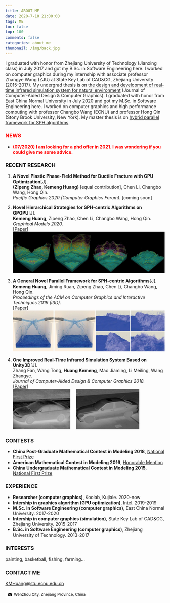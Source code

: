 ```yaml
---
title: ABOUT ME
date: 2020-7-10 21:00:00
tags: ME
toc: false
top: 100
comments: false
categories: about me
thumbnail: /img/back.jpg
---
```

I graduated with honor from Zhejiang University of Technology (Jianxing class) in July 2017 and got my B.Sc. in Software Engineering here. I worked on computer graphics during my internship with associate professor Zhangye Wang (ZJU) at State Key Lab of CAD&CG, Zhejiang University (2015-2017). My undergrad thesis is on [the design and development of real-time infrared simulation system for natural environment](/img/undergradT-hkm.pdf) (Journal of Computer-Aided Design & Computer Graphics). I graduated with honor from East China Normal University in July 2020 and got my M.Sc. in Software Engineering here. I worked on computer graphics and high performance computing with professor Changbo Wang (ECNU) and professor Hong Qin (Stony Brook University, New York). My master thesis is on [hybrid parallel framework for SPH algorithms](/img/postgradT-hkm.pdf).

### **<font color=red>NEWS</font>**
- **<font color=red>(07/2020) I am looking for a phd offer in 2021. I was wondering if you could give me some advice.</font>**




### **RECENT RESEARCH**
1. **A Novel Plastic Phase-Field Method for Ductile Fracture with GPU Optimization**[J].  
   **(Zipeng Zhao, Kemeng Huang)** [equal contribution], Chen Li, Changbo Wang, Hong Qin.    
   *Pacific Graphics 2020 (Computer Graphics Forum).* 
   [coming soon]

2. **Novel Hierarchical Strategies for SPH-centric Algorithms on GPGPU**[J].  
   **Kemeng Huang**, Zipeng Zhao, Chen Li, Changbo Wang, Hong Qin.    
   *Graphical Models 2020.*    
   [[Paper]](https://www.sciencedirect.com/science/article/abs/pii/S152407032030028X?via%3Dihub)
   <img src="/img/gmb.jpg" width="500px" /> 

3. **A General Novel Parallel Framework for SPH-centric Algorithms**[J].   
   **Kemeng Huang**, Jiming Ruan, Zipeng Zhao, Chen Li, Changbo Wang, Hong Qin.    
   *Proceedings of the ACM on Computer Graphics and Interactive Techniques 2019 (I3D).*   
   [[Paper]](https://dl.acm.org/doi/10.1145/3321360)   
   <img src="/img/i3d.jpg" width="500px" /> 

4. **One Improved Real-Time Infrared Simulation System Based on Unity3D**[J].   
   Zhang Fan, Wang Tong, **Huang Kemeng**, Mao Jiaming, Li Meiling, Wang Zhangye.    
   *Journal of Computer-Aided Design & Computer Graphics 2018.*   
   [[Paper]](http://www.jcad.cn/jcadcms/news/100000/2018/3020c5b85d084dbd9170d86d54a9fcd9.shtml)   
   <img src="/img/infrared.jpg" width="400px" />    


### **CONTESTS**
- **China Post-Graduate Mathematical Contest in Modeling 2018**, [National First Prize](/img/PCMCM.pdf)   
- **American Mathematical Contest in Modeling 2016**,      [Honorable Mention](/img/AMCM.pdf)   
- **China Undergraduate Mathematical Contest in Modeling 2015**,      [National First Prize](/img/UCMCM.pdf)

### **EXPERIENCE**
- **Researcher (computer graphics)**, Koolab, Kujiale. 2020-now 
- **Intership in graphics algorithm (GPU optimization)**, Intel. 2019-2019   
- **M.Sc. in Software Engineering (computer graphics)**, East China Normal University. 2017-2020   
- **Intership in computer graphics (simulation)**, State Key Lab of CAD&CG, Zhejiang University. 2015-2017 
- **B.Sc. in Software Engineering (computer graphics)**, Zhejiang University of Technology. 2013-2017   

### **INTERESTS**
   painting, basketball, fishing, farming...

### **CONTACT ME**
KMHuang@stu.ecnu.edu.cn


<p><a style="background-color:white;color:black;text-decoration:none;padding:4px 6px;font-size:12px;line-height:1.2;display:inline-block;border-radius:3px" target="_blank" rel="noopener noreferrer"><span style="display:inline-block;padding:2px 3px"><svg style="height:12px;width:auto;position:relative;vertical-align:middle;top:-1px;fill:black" viewBox="0 0 32 32"><title>unsplash-logo</title><path d="M20.8 18.1c0 2.7-2.2 4.8-4.8 4.8s-4.8-2.1-4.8-4.8c0-2.7 2.2-4.8 4.8-4.8 2.7.1 4.8 2.2 4.8 4.8zm11.2-7.4v14.9c0 2.3-1.9 4.3-4.3 4.3h-23.4c-2.4 0-4.3-1.9-4.3-4.3v-15c0-2.3 1.9-4.3 4.3-4.3h3.7l.8-2.3c.4-1.1 1.7-2 2.9-2h8.6c1.2 0 2.5.9 2.9 2l.8 2.4h3.7c2.4 0 4.3 1.9 4.3 4.3zm-8.6 7.5c0-4.1-3.3-7.5-7.5-7.5-4.1 0-7.5 3.4-7.5 7.5s3.3 7.5 7.5 7.5c4.2-.1 7.5-3.4 7.5-7.5z"></path></svg></span><span style="display:inline-block;padding:2px 3px">Wenzhou City, Zhejiang Province, China</span></a></p>